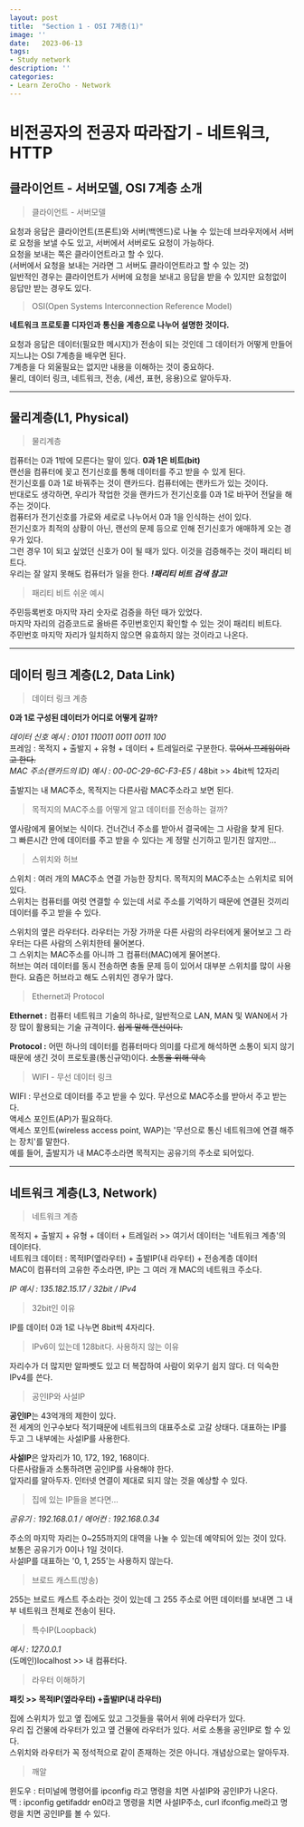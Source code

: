 ```yaml
---
layout: post
title:  "Section 1 - OSI 7계층(1)"
image: ''
date:   2023-06-13
tags:
- Study network
description: ''
categories:
- Learn ZeroCho - Network
---
```


# 비전공자의 전공자 따라잡기 - 네트워크, HTTP

## 클라이언트 - 서버모델, OSI 7계층 소개

> 클라이언트 - 서버모델

요청과 응답은 클라이언트(프론트)와 서버(백엔드)로 나눌 수 있는데 브라우저에서 서버로 요청을 보낼 수도 있고, 서버에서 서버로도 요청이 가능하다. <br/>
요청을 보내는 쪽은 클라이언트라고 할 수 있다.<br/>
(서버에서 요청을 보내는 거라면 그 서버도 클라이언트라고 할 수 있는 것)<br/>
일반적인 경우는 클라이언트가 서버에 요청을 보내고 응답을 받을 수 있지만 요청없이 응답만 받는 경우도 있다.

> OSI(Open Systems Interconnection Reference Model)

**네트워크 프로토콜 디자인과 통신을 계층으로 나누어 설명한 것이다.**

요청과 응답은 데이터(필요한 메시지)가 전송이 되는 것인데 그 데이터가 어떻게 만들어지느냐는 OSI 7계층을 배우면 된다.<br/>
7계층을 다 외울필요는 없지만 내용을 이해하는 것이 중요하다.<br/>
물리, 데이터 링크, 네트워크, 전송, (세션, 표현, 응용)으로 알아두자.

___

## 물리계층(L1, Physical)

> 물리계층

컴퓨터는 0과 1밖에 모른다는 말이 있다. **0과 1은 비트(bit)**<br/>
랜선을 컴퓨터에 꽂고 전기신호를 통해 데이터를 주고 받을 수 있게 된다.<br/>
전기신호를 0과 1로 바꿔주는 것이 랜카드다. 컴퓨터에는 랜카드가 있는 것이다.<br/>
반대로도 생각하면, 우리가 작업한 것을 랜카드가 전기신호를 0과 1로 바꾸어 전달을 해주는 것이다.<br/>
컴퓨터가 전기신호를 가로와 세로로 나누어서 0과 1을 인식하는 선이 있다.<br/>
전기신호가 최적의 상황이 아닌, 랜선의 문제 등으로 인해 전기신호가 애매하게 오는 경우가 있다.<br/>
그런 경우 1이 되고 싶었던 신호가 0이 될 때가 있다. 이것을 검증해주는 것이 패리티 비트다.<br/>
우리는 잘 알지 못해도 컴퓨터가 일을 한다. ***!패리티 비트 검색 참고!***

> 패리티 비트 쉬운 예시

주민등록번호 마지막 자리 숫자로 검증을 하던 때가 있었다.<br/>
마지막 자리의 검증코드로 올바른 주민번호인지 확인할 수 있는 것이 패리티 비트다.<br/>
주민번호 마지막 자리가 일치하지 않으면 유효하지 않는 것이라고 나온다.<br/>

___

## 데이터 링크 계층(L2, Data Link)

> 데이터 링크 계층

**0과 1로 구성된 데이터가 어디로 어떻게 갈까?**

*데이터 신호 예시 : 0101 110011 0011 0011 100*<br/>
프레임 : 목적지 + 출발지 + 유형 + 데이터 + 트레일러로 구분한다. ~~묶어서 프레임이라고 한다.~~<br/>
*MAC 주소(랜카드의 ID) 예시 : 00-0C-29-6C-F3-E5* / 48bit >> 4bit씩 12자리

출발지는 내 MAC주소, 목적지는 다른사람 MAC주소라고 보면 된다.

> 목적지의 MAC주소를 어떻게 알고 데이터를 전송하는 걸까?

옆사람에게 물어보는 식이다. 건너건너 주소를 받아서 결국에는 그 사람을 찾게 된다.<br/>
그 빠른시간 안에 데이터를 주고 받을 수 있다는 게 정말 신기하고 믿기진 않지만...

> 스위치와 허브

스위치 : 여러 개의 MAC주소 연결 가능한 장치다. 목적지의 MAC주소는 스위치로 되어있다.<br/>
스위치는 컴퓨터를 여럿 연결할 수 있는데 서로 주소를 기억하기 때문에 연결된 것끼리 데이터를 주고 받을 수 있다.

스위치의 옆은 라우터다. 라우터는 가장 가까운 다른 사람의 라우터에게 물어보고 그 라우터는 다른 사람의 스위치한테 물어본다.<br/>
그 스위치는 MAC주소를 아니까 그 컴퓨터(MAC)에게 물어본다.<br/>
허브는 여러 데이터를 동시 전송하면 충돌 문제 등이 있어서 대부분 스위치를 많이 사용한다. 요즘은 허브라고 해도 스위치인 경우가 많다.

> Ethernet과 Protocol

**Ethernet :** 컴퓨터 네트워크 기술의 하나로, 일반적으로 LAN, MAN 및 WAN에서 가장 많이 활용되는 기술 규격이다.
~~쉽게 말해 랜선이다.~~

**Protocol :** 어떤 하나의 데이터를 컴퓨터마다 의미를 다르게 해석하면 소통이 되지 않기 때문에 생긴 것이 프로토콜(통신규약)이다.
~~소통을 위해 약속~~

> WIFI - 무선 데이터 링크

WIFI : 무선으로 데이터를 주고 받을 수 있다. 무선으로 MAC주소를 받아서 주고 받는다.<br/>
액세스 포인트(AP)가 필요하다.<br/>
액세스 포인트(wireless access point, WAP)는 '무선으로 통신 네트워크에 연결 해주는 장치'를 말한다.<br/>
예를 들어, 출발지가 내 MAC주소라면 목적지는 공유기의 주소로 되어있다.<br/>

___

## 네트워크 계층(L3, Network)

> 네트워크 계층

목적지 + 출발지 + 유형 + 데이터 + 트레일러 >> 여기서 데이터는 '네트워크 계층'의 데이터다.<br/>
네트워크 데이터 : 목적IP(옆라우터) + 출발IP(내 라우터) + 전송계층 데이터<br/>
MAC이 컴퓨터의 고유한 주소라면, IP는 그 여러 개 MAC의 네트워크 주소다.<br/>

*IP 예시 : 135.182.15.17 / 32bit / IPv4*

> 32bit인 이유

IP를 데이터 0과 1로 나누면 8bit씩 4자리다.

> IPv6이 있는데 128bit다. 사용하지 않는 이유

자리수가 더 많지만 알파벳도 있고 더 복잡하여 사람이 외우기 쉽지 않다. 더 익숙한 IPv4를 쓴다.

> 공인IP와 사설IP

**공인IP**는 43억개의 제한이 있다.<br/>
전 세계의 인구수보다 적기때문에 네트워크의 대표주소로 고갈 상태다. 대표하는 IP를 두고 그 내부에는 사설IP를 사용한다.

**사설IP**은 앞자리가 10, 172, 192, 168이다.<br/>
다른사람들과 소통하려면 공인IP를 사용해야 한다.<br/>
앞자리를 알아두자. 인터넷 연결이 제대로 되지 않는 것을 예상할 수 있다.

> 집에 있는 IP들을 본다면...

*공유기 : 192.168.0.1 / 에어컨 : 192.168.0.34*

주소의 마지막 자리는 0~255까지의 대역을 나눌 수 있는데 예약되어 있는 것이 있다. 보통은 공유기가 0이나 1일 것이다.<br/>
사설IP를 대표하는 '0, 1, 255'는 사용하지 않는다.

> 브로드 캐스트(방송)

255는 브로드 캐스트 주소라는 것이 있는데 그 255 주소로 어떤 데이터를 보내면 그 내부 네트워크 전체로 전송이 된다.

> 특수IP(Loopback)

*예시 : 127.0.0.1*<br/>
(도메인)localhost >> 내 컴퓨터다.

> 라우터 이해하기

**패킷 >> 목적IP(옆라우터) +출발IP(내 라우터)**

집에 스위치가 있고 옆 집에도 있고 그것들을 묶어서 위에 라우터가 있다.<br/>
우리 집 건물에 라우터가 있고 옆 건물에 라우터가 있다. 서로 소통을 공인IP로 할 수 있다.<br/>
스위치와 라우터가 꼭 정석적으로 같이 존재하는 것은 아니다. 개념상으로는 알아두자.<br/>

> 깨알

윈도우 : 터미널에 명령어를 ipconfig 라고 명령을 치면 사설IP와 공인IP가 나온다.<br/>
맥 : ipconfig getifaddr en0라고 명령을 치면 사설IP주소, curl ifconfig.me라고 명령을 치면 공인IP를 볼 수 있다.

